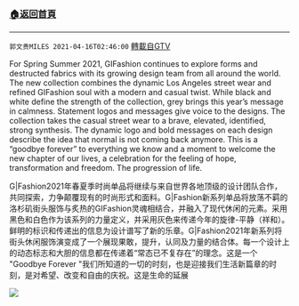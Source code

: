 ﻿###  [:house:返回首頁](https://github.com/ourhimalayas/txt)
---

`郭文贵MILES 2021-04-16T02:46:00` [轉載自GTV](https://gtv.org/web/#/UserInfo/5e596957357cc612d35a8044)

For Spring Summer 2021, GIFashion continues to explore forms and destructed fabrics with its growing design team from all around the world. The new collection combines the dynamic Los Angeles street wear and refined GIFashion soul with a modern and casual twist. While black and white define the strength of the collection, grey brings this year’s message in calmness. Statement logos and messages give voice to the designs. The collection takes the casual street wear to a brave, elevated, identified, strong synthesis. The dynamic logo and bold messages on each design describe the idea that normal is not coming back anymore. This is a “goodbye forever” to everything we know and a moment to welcome the new chapter of our lives, a celebration for the feeling of hope, transformation and freedom. The progression of life.

G|Fashion2021年春夏季时尚单品将继续与来自世界各地顶级的设计团队合作，共同探索，力争颠覆现有的时尚形式和面料。G|Fashion新系列单品将放荡不羁的洛杉矶街头服饰与炙热的GIFashion灵魂相结合，并融入了现代休闲的元素。采用黑色和白色作为该系列的力量定义，并采用灰色来传递今年的旋律-平静（祥和）。鲜明的标识和传递出的信息为设计谱写了新的乐章。G|Fashion2021年新系列将街头休闲服饰演变成了一个展现果敢，提升，认同及力量的结合体。每一个设计上的动态标志和大胆的信息都在传递着“常态已不复存在”的理念。这是一个 "Goodbye Forever "我们所知道的一切的时刻，也是迎接我们生活新篇章的时刻，是对希望、改变和自由的庆祝。这是生命的延展

[![](https://filegroup.gtv.org/cdn-cgi/image/width=600/https://filegroup.gtv.org/group7/web/20210416/02/46/0/72a4bc0b4bcc8366a2d68e8158021b76.jpg)](https://filegroup.gtv.org/group7/web/20210416/02/45/0/52bd264b2d03e9214f19c0172b6be4cd.mp4)